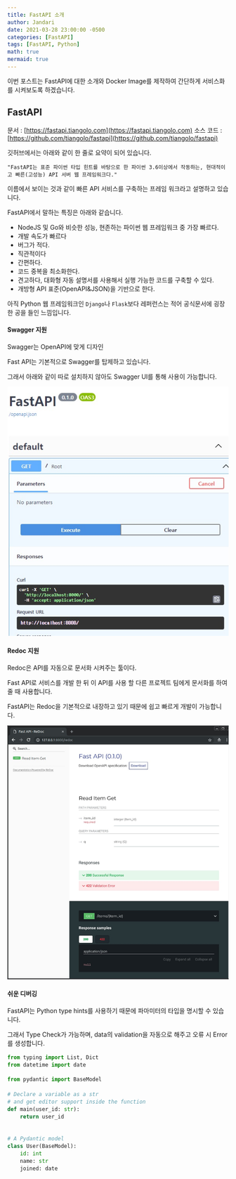 ```yaml
---
title: FastAPI 소개
author: Jandari
date: 2021-03-28 23:00:00 -0500
categories: [FastAPI]
tags: [FastAPI, Python]
math: true
mermaid: true
---
```


이번 포스트는 FastAPI에 대한 소개와 Docker Image를 제작하여 간단하게 서비스화를 시켜보도록 하겠습니다.

## FastAPI

문서 : [https://fastapi.tiangolo.com](https://fastapi.tiangolo.com)
소스 코드 : [https://github.com/tiangolo/fastapi](https://github.com/tiangolo/fastapi)

깃허브에서는 아래와 같이 한 줄로 요약이 되어 있습니다.

`"FastAPI는 표준 파이썬 타입 힌트를 바탕으로 한 파이썬 3.6이상에서 작동하는, 현대적이고 빠른(고성능) API 서버 웹 프레임워크다."`

이름에서 보이는 것과 같이 빠른 API 서비스를 구축하는 프레임 워크라고 설명하고 있습니다.

FastAPI에서 말하는 특징은 아래와 같습니다.

* NodeJS 및 Go와 비슷한 성능, 현존하는 파이썬 웹 프레임워크 중 가장 빠르다.
* 개발 속도가 빠르다
* 버그가 적다.
* 직관적이다
* 간편하다.
* 코드 중복을 최소화한다.
* 견고하다, 대화형 자동 설명서를 사용해서 실행 가능한 코드를 구축할 수 있다.
* 개방형 API 표준(OpenAPI&JSON)을 기반으로 한다.

아직 Python 웹 프레임워크인 `Django`나 `Flask`보다 레퍼런스는 적어 공식문서에 굉장한 공을 들인 느낌입니다.

#### Swagger 지원

Swagger는 OpenAPI에 맞게 디자인

Fast API는 기본적으로 Swagger를 탑제하고 있습니다.

그래서 아래와 같이 따로 설치하지 않아도 Swagger UI를 통해 사용이 가능합니다.

![image](/assets/img/post/2022-03-28-fastapi/1.jpg)

#### Redoc 지원

Redoc은 API를 자동으로 문서화 시켜주는 툴이다.

Fast API로 서비스를 개발 한 뒤 이 API를 사용 할 다른 프로젝트 팀에게 문서화를 하여 줄 때 사용합니다.

FastAPI는 Redoc을 기본적으로 내장하고 있기 때문에 쉽고 빠르게 개발이 가능합니다.

![image](/assets/img/post/2022-03-28-fastapi/2.jpg)

#### 쉬운 디버깅

FastAPI는 Python type hints를 사용하기 때문에 파마미터의 타입을 명시할 수 있습니다.

그래서 Type Check가 가능하며, data의 validation을 자동으로 해주고 오류 시 Error를 생성합니다.

```py
from typing import List, Dict
from datetime import date

from pydantic import BaseModel

# Declare a variable as a str
# and get editor support inside the function
def main(user_id: str):
    return user_id


# A Pydantic model
class User(BaseModel):
    id: int
    name: str
    joined: date
```
